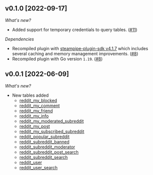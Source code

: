 
## v0.1.0 [2022-09-17]

_What's new?_

- Added support for temporary credentials to query tables. ([#11](https://github.com/turbot/steampipe-plugin-reddit/pull/11))

_Dependencies_

- Recompiled plugin with [steampipe-plugin-sdk v4.1.7](https://github.com/turbot/steampipe-plugin-sdk/blob/main/CHANGELOG.md#v417-2022-09-08) which includes several caching and memory management improvements. ([#8](https://github.com/turbot/steampipe-plugin-reddit/pull/8))
- Recompiled plugin with Go version `1.19`. ([#8](https://github.com/turbot/steampipe-plugin-reddit/pull/8))

## v0.0.1 [2022-06-09]

_What's new?_

- New tables added
  - [reddit_my_blocked](https://hub.steampipe.io/plugins/turbot/reddit/tables/reddit_my_blocked)
  - [reddit_my_comment](https://hub.steampipe.io/plugins/turbot/reddit/tables/reddit_my_comment)
  - [reddit_my_friend](https://hub.steampipe.io/plugins/turbot/reddit/tables/reddit_my_blocked)
  - [reddit_my_info](https://hub.steampipe.io/plugins/turbot/reddit/tables/reddit_my_info)
  - [reddit_my_moderated_subreddit](https://hub.steampipe.io/plugins/turbot/reddit/tables/reddit_my_moderated_subreddit)
  - [reddit_my_post](https://hub.steampipe.io/plugins/turbot/reddit/tables/reddit_my_post)
  - [reddit_my_subscribed_subreddit](https://hub.steampipe.io/plugins/turbot/reddit/tables/reddit_my_subscribed_subreddit)
  - [reddit_popular_subreddit](https://hub.steampipe.io/plugins/turbot/reddit/tables/reddit_popular_subreddit)
  - [reddit_subreddit_banned](https://hub.steampipe.io/plugins/turbot/reddit/tables/reddit_subreddit_banned)
  - [reddit_subreddit_moderator](https://hub.steampipe.io/plugins/turbot/reddit/tables/reddit_subreddit_moderator)
  - [reddit_subreddit_post_search](https://hub.steampipe.io/plugins/turbot/reddit/tables/reddit_subreddit_post_search)
  - [reddit_subreddit_search](https://hub.steampipe.io/plugins/turbot/reddit/tables/reddit_subreddit_search)
  - [reddit_user](https://hub.steampipe.io/plugins/turbot/reddit/tables/reddit_user)
  - [reddit_user_search](https://hub.steampipe.io/plugins/turbot/reddit/tables/reddit_user_search)
